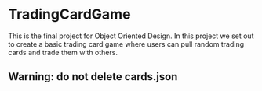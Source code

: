 # TradingCardGame

This is the final project for Object Oriented Design.
In this project we set out to create a basic trading card game where users can pull random trading cards and trade them with others.

## Warning: do not delete cards.json